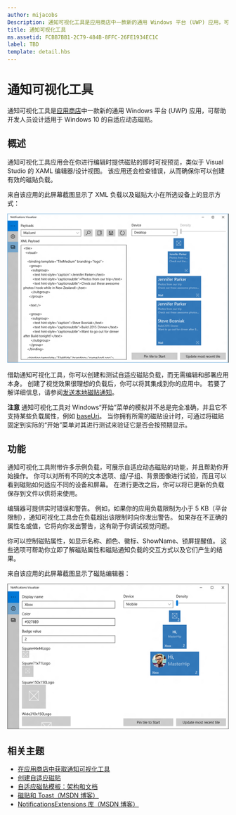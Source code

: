 ```yaml
---
author: mijacobs
Description: 通知可视化工具是应用商店中一款新的通用 Windows 平台 (UWP) 应用，可帮助开发人员设计适用于 Windows 10 的自适应动态磁贴。
title: 通知可视化工具
ms.assetid: FCBB7BB1-2C79-484B-8FFC-26FE1934EC1C
label: TBD
template: detail.hbs
---
```


# 通知可视化工具





通知可视化工具是[应用商店](https://www.microsoft.com/store/apps/notifications-visualizer/9nblggh5xsl1)中一款新的通用 Windows 平台 (UWP) 应用，可帮助开发人员设计适用于 Windows 10 的自适应动态磁贴。

## <span id="Overview"></span><span id="overview"></span><span id="OVERVIEW"></span>概述


通知可视化工具应用会在你进行编辑时提供磁贴的即时可视预览，类似于 Visual Studio 的 XAML 编辑器/设计视图。 该应用还会检查错误，从而确保你可以创建有效的磁贴负载。

来自该应用的此屏幕截图显示了 XML 负载以及磁贴大小在所选设备上的显示方式：

![通知可视化工具应用编辑器（带有代码和磁贴）的屏幕截图](images/notif-visualizer-001.png)

 

借助通知可视化工具，你可以创建和测试自适应磁贴负载，而无需编辑和部署应用本身。 创建了视觉效果很理想的负载后，你可以将其集成到你的应用中。 若要了解详细信息，请参阅[发送本地磁贴通知](tiles-and-notifications-sending-a-local-tile-notification.md)。

**注意** 通知可视化工具对 Windows“开始”菜单的模拟并不总是完全准确，并且它不支持某些负载属性，例如 [baseUri](https://msdn.microsoft.com/library/windows/apps/br208712)。 当你拥有所需的磁贴设计时，可通过将磁贴固定到实际的“开始”菜单对其进行测试来验证它是否会按预期显示。

 

## <span id="Features"></span><span id="features"></span><span id="FEATURES"></span>功能


通知可视化工具附带许多示例负载，可展示自适应动态磁贴的功能，并且帮助你开始操作。 你可以对所有不同的文本选项、组/子组、背景图像进行试验，而且可以看到磁贴如何适应不同的设备和屏幕。 在进行更改之后，你可以将已更新的负载保存到文件以供将来使用。

编辑器可提供实时错误和警告。 例如，如果你的应用负载限制为小于 5 KB（平台限制），通知可视化工具会在负载超出该限制时向你发出警告。 如果存在不正确的属性名或值，它将向你发出警告，这有助于你调试视觉问题。

你可以控制磁贴属性，如显示名称、颜色、徽标、ShowName、锁屏提醒值。 这些选项可帮助你立即了解磁贴属性和磁贴通知负载的交互方式以及它们产生的结果。

来自该应用的此屏幕截图显示了磁贴编辑器：

![通知可视化工具编辑器（带有磁贴）的屏幕截图](images/notif-visualizer-004.png)

 

## <span id="related_topics"></span>相关主题


* [在应用商店中获取通知可视化工具](https://www.microsoft.com/store/apps/notifications-visualizer/9nblggh5xsl1)
* [创建自适应磁贴](tiles-and-notifications-create-adaptive-tiles.md)
* [自适应磁贴模板：架构和文档](tiles-and-notifications-adaptive-tiles-schema.md)
* [磁贴和 Toast（MSDN 博客）](http://blogs.msdn.com/b/tiles_and_toasts/)
* [NotificationsExtensions 库（MSDN 博客）](http://blogs.msdn.com/b/tiles_and_toasts/archive/2015/08/20/introducing-notificationsextensions-for-windows-10.aspx)
 

 






<!--HONumber=May16_HO2-->


